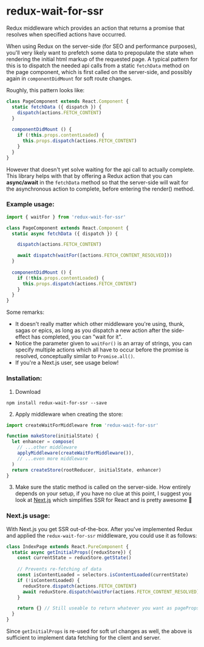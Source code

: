 # redux-wait-for-ssr
Redux middleware which provides an action that returns a promise that resolves when specified actions have occurred.

When using Redux on the server-side (for SEO and performance purposes), you'll very likely want to prefetch some data to prepopulate the state when rendering the initial html markup of the requested page. A typical pattern for this is to dispatch the needed api calls from a static `fetchData` method on the page component, which is first called on the server-side, and possibly again in `componentDidMount` for soft route changes.

Roughly, this pattern looks like: 

```js
class PageComponent extends React.Component {
  static fetchData ({ dispatch }) {
    dispatch(actions.FETCH_CONTENT)
  }
  
  componentDidMount () {
    if (!this.props.contentLoaded) {
      this.props.dispatch(actions.FETCH_CONTENT)
    }
  }
}
```

However that doesn't yet solve waiting for the api call to actually complete. This library helps with that by offering a Redux action that you can **async/await** in the `fetchData` method so that the server-side will wait for the asynchronous action to complete, before entering the render() method.

### Example usage:

```js
import { waitFor } from 'redux-wait-for-ssr'

class PageComponent extends React.Component {
  static async fetchData ({ dispatch }) {

    dispatch(actions.FETCH_CONTENT)

    await dispatch(waitFor([actions.FETCH_CONTENT_RESOLVED]))
  }
  
  componentDidMount () {
    if (!this.props.contentLoaded) {
      this.props.dispatch(actions.FETCH_CONTENT)
    }
  }
}
```
Some remarks:

* It doesn't really matter which other middleware you're using, thunk, sagas or epics, as long as you dispatch a new action after the side-effect has completed, you can "wait for it".
* Notice the parameter given to `waitFor()` is an array of strings, you can specify multiple actions which all have to occur before the promise is resolved, conceptually similar to `Promise.all()`.
* If you're a Next.js user, see usage below!

### Installation:
1. Download
```
npm install redux-wait-for-ssr --save
```

2. Apply middleware when creating the store:

```js
import createWaitForMiddleware from 'redux-wait-for-ssr'

function makeStore(initialState) {
  let enhancer = compose(
    // ...other middleware
    applyMiddleware(createWaitForMiddleware()),
    // ...even more middleware
  )
  return createStore(rootReducer, initialState, enhancer)
}
```

3. Make sure the static method is called on the server-side. How entirely depends on your setup, if you have no clue at this point, I suggest you look at [Next.js](https://github.com/zeit/next.js/) which simplifies SSR for React and is pretty awesome :metal:

### Next.js usage:
With Next.js you get SSR out-of-the-box. After you've implemented Redux and applied the `redux-wait-for-ssr` middleware, you could use it as follows:

```js
class IndexPage extends React.PureComponent {
  static async getInitialProps({reduxStore}) {
    const currentState = reduxStore.getState()
    
    // Prevents re-fetching of data
    const isContentLoaded = selectors.isContentLoaded(currentState)
    if (!isContentLoaded) {
      reduxStore.dispatch(actions.FETCH_CONTENT)
      await reduxStore.dispatch(waitFor(actions.FETCH_CONTENT_RESOLVED))
    }

    return {} // Still useable to return whatever you want as pageProps
  }
}
```

Since `getInitialProps` is re-used for soft url changes as well, the above is sufficient to implement data fetching for the client and server.
